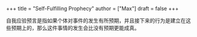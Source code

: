 +++
title = "Self-Fulfilling Prophecy"
author = ["Max"]
draft = false
+++

自我应验预言是指如果个体对事件的发生有所预期，并且接下来的行为是建立在这些预期上的，那么这件事情的发生会比没有预期更能成真。
